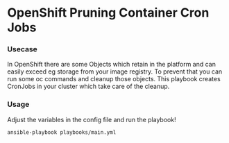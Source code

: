 # OpenShift Pruning Container Cron Jobs

### Usecase
In OpenShift there are some Objects which retain in the platform and can easily exceed eg storage from your image registry. To prevent that you can run some oc commands and cleanup those objects. This playbook creates CronJobs in your cluster which take care of the cleanup.

### Usage
Adjust the variables in the config file and run the playbook!

```
ansible-playbook playbooks/main.yml 
```
